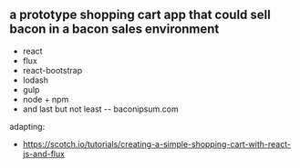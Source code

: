 ## a prototype shopping cart app that could sell bacon in a bacon sales environment

- react
- flux
- react-bootstrap
- lodash
- gulp
- node + npm
- and last but not least -- baconipsum.com

adapting:
- https://scotch.io/tutorials/creating-a-simple-shopping-cart-with-react-js-and-flux